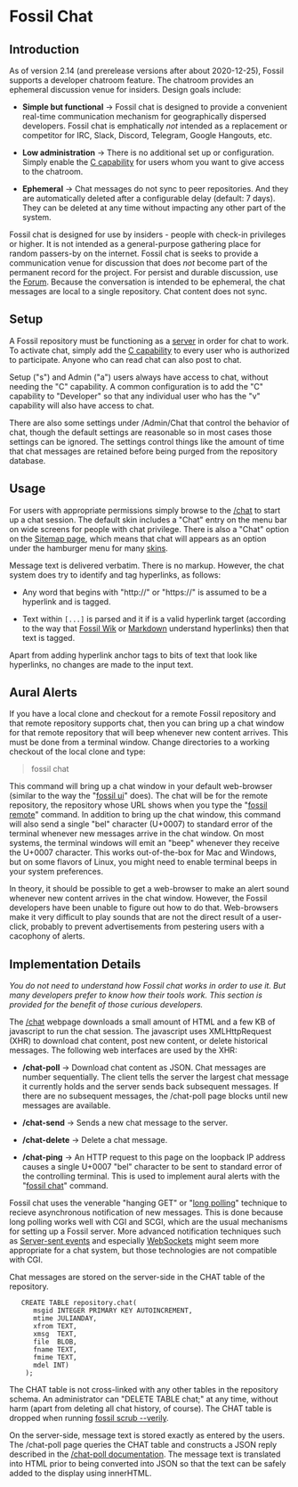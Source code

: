 # Fossil Chat

## Introduction

As of version 2.14 (and prerelease versions after about 2020-12-25),
Fossil supports a developer chatroom feature.  The chatroom provides an
ephemeral discussion venue for insiders.  Design goals include:

  *  **Simple but functional** &rarr; Fossil chat is designed to provide a
     convenient real-time communication mechanism for geographically
     dispersed developers.  Fossil chat is emphatically *not* intended
     as a replacement or 
     competitor for IRC, Slack, Discord, Telegram, Google Hangouts, etc.

  *  **Low administration** &rarr;
     There is no additional set up or configuration.
     Simply enable the [C capability](/setup_ucap_list) for users
     whom you want to give access to the chatroom.

  *  **Ephemeral** &rarr;
     Chat messages do not sync to peer repositories.  And they are
     automatically deleted after a configurable delay (default: 7 days).
     They can be deleted at any time without impacting any other part
     of the system.

Fossil chat is designed for use by insiders - people with check-in
privileges or higher.  It is not intended as a general-purpose gathering
place for random passers-by on the internet. 
Fossil chat is seeks to provide a communication venue for discussion
that does *not* become part of the permanent record for the project.
For persist and durable discussion, use the [Forum](./forum.wiki).
Because the conversation is intended to be ephemeral, the chat messages
are local to a single repository.  Chat content does not sync.


## Setup

A Fossil repository must be functioning as a [server](./server/) in order
for chat to work.
To activate chat, simply add the [C capability](/setup_ucap_list)
to every user who is authorized to participate.  Anyone who can read chat
can also post to chat.

Setup ("s") and Admin ("a") users always have access to chat, without needing
the "C" capability.  A common configuration is to add the "C" capability
to "Developer" so that any individual user who has the "v" capability will
also have access to chat.

There are also some settings under /Admin/Chat that control the
behavior of chat, though the default settings are reasonable so in most
cases those settings can be ignored.  The settings control things like
the amount of time that chat messages are retained before being purged
from the repository database.

## Usage

For users with appropriate permissions simply browse to the
[/chat](/help?cmd=/chat) to start up a chat session.  The default
skin includes a "Chat" entry on the menu bar on wide screens for
people with chat privilege.  There is also a "Chat" option on
the [Sitemap page](/sitemap), which means that chat will appears
as an option under the hamburger menu for many [skins](./customskin.md).

Message text is delivered verbatim.  There is no markup.  However,
the chat system does try to identify and tag hyperlinks, as follows:

  *  Any word that begins with "http://" or "https://" is assumed
     to be a hyperlink and is tagged.

  *  Text within `[...]` is parsed and it if is a valid hyperlink
     target (according to the way that [Fossil Wik](/wiki_rules) or
     [Markdown](/md_rules) understand hyperlinks) then that text
     is tagged.

Apart from adding hyperlink anchor tags to bits of text that look
like hyperlinks, no changes are made to the input text.

## Aural Alerts

If you have a local clone and checkout for a remote Fossil repository
and that remote repository supports chat,
then you can bring up a chat window for that remote repository
that will beep whenever new content arrives.  This must be done from a
terminal window.
Change directories to a working checkout of the local clone and type:

>    fossil chat

This command will bring up a chat window in your default web-browser
(similar to the way the "[fossil ui](/help?cmd=ui)" does).   The
chat will be for the remote repository, the repository whose URL shows
when you type the "[fossil remote](/help?cmd=remote)" command.  In
addition to bring up the chat window, this command will also
send a single "bel" character (U+0007) to standard error of the terminal
whenever new messages arrive in the chat window.  On most systems,
the terminal windows will emit an "beep" whenever they receive the U+0007
character.  This works out-of-the-box for Mac and Windows, but on some
flavors of Linux, you might need to enable terminal beeps in your system
preferences.

In theory, it should be possible to get a web-browser to make an alert
sound whenever new content arrives in the chat window.  However, the
Fossil developers have been unable to figure out how to do that.
Web-browsers make it very difficult to play sounds that are
not the direct result of a user-click, probably to prevent
advertisements from pestering users with a cacophony of alerts.


## Implementation Details

*You do not need to understand how Fossil chat works in order to use it.
But many developers prefer to know how their tools work.
This section is provided for the benefit of those curious developers.*

The [/chat](/help?cmd=/chat) webpage downloads a small amount of
HTML and a few KB of javascript to run the chat session.  The 
javascript uses XMLHttpRequest (XHR) to download chat content,
post new content, or delete historical messages.  The following
web interfaces are used by the XHR:

  *  **/chat-poll** &rarr;
     Download chat content as JSON.
     Chat messages are number sequentially.
     The client tells the server the largest chat message it currently
     holds and the server sends back subsequent messages.  If there
     are no subsequent messages, the /chat-poll page blocks until new
     messages are available.

  *  **/chat-send** &rarr;
     Sends a new chat message to the server.

  *  **/chat-delete** &rarr;
     Delete a chat message.

  *  **/chat-ping** &rarr;
     An HTTP request to this page on the loopback IP address causes
     a single U+0007 "bel" character to be sent to standard error of
     the controlling terminal.  This is used to implement
     aural alerts with the "[fossil chat](/help?cmd=chat)" command.

Fossil chat uses the venerable "hanging GET" or 
"[long polling](wikipedia:/wiki/Push_technology#Long_polling)"
technique to recieve asynchronous notification of new messages.
This is done because long polling works well with CGI and SCGI,
which are the usual mechanisms for setting up a Fossil server.
More advanced notification techniques such as 
[Server-sent events](wikipedia:/wiki/Server-sent_events) and especially
[WebSockets](wikipedia:/wiki/WebSocket) might seem more appropriate for
a chat system, but those technologies are not compatible with CGI.

Chat messages are stored on the server-side in the CHAT table of
the repository.

~~~
   CREATE TABLE repository.chat(
      msgid INTEGER PRIMARY KEY AUTOINCREMENT,
      mtime JULIANDAY,
      xfrom TEXT,
      xmsg  TEXT,
      file  BLOB,
      fname TEXT,
      fmime TEXT,
      mdel INT)
    );
~~~

The CHAT table is not cross-linked with any other tables in the repository
schema.  An administrator can "DELETE TABLE chat;" at any time, without
harm (apart from deleting all chat history, of course).  The CHAT table
is dropped when running [fossil scrub --verily](/help?cmd=scrub).

On the server-side, message text is stored exactly as entered by the
users.  The /chat-poll page queries the CHAT table and constructs
a JSON reply described in the [/chat-poll documentation](/help?cmd=/chat-poll).
The message text is translated into HTML prior to being converted into
JSON so that the text can be safely added to the display using
innerHTML.
